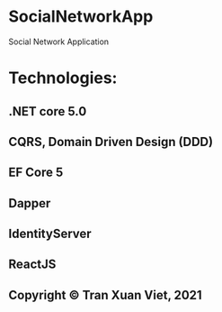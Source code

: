 # SocialNetworkApp
Social Network Application

# Technologies:
## .NET core 5.0
## CQRS, Domain Driven Design (DDD)
## EF Core 5
## Dapper
## IdentityServer
## ReactJS

## Copyright © Tran Xuan Viet, 2021

